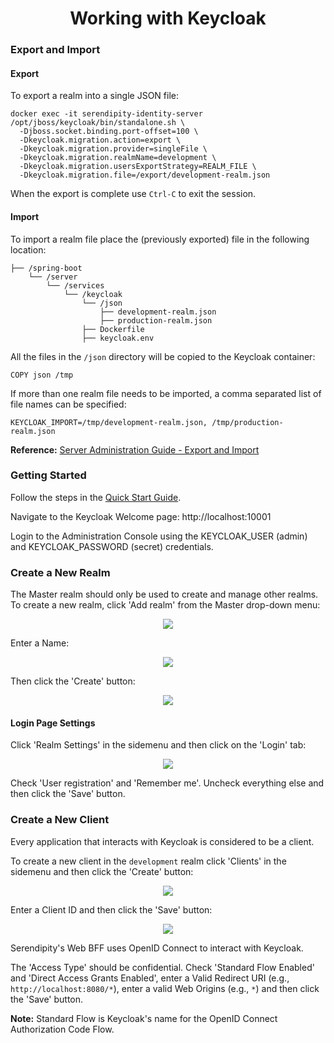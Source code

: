 <h1 align="center">Working with Keycloak</h1>

### Export and Import

#### Export

To export a realm into a single JSON file:

```
docker exec -it serendipity-identity-server /opt/jboss/keycloak/bin/standalone.sh \
  -Djboss.socket.binding.port-offset=100 \
  -Dkeycloak.migration.action=export \
  -Dkeycloak.migration.provider=singleFile \
  -Dkeycloak.migration.realmName=development \
  -Dkeycloak.migration.usersExportStrategy=REALM_FILE \
  -Dkeycloak.migration.file=/export/development-realm.json
```

When the export is complete use `Ctrl-C` to exit the session.

#### Import

To import a realm file place the (previously exported) file in the following location:

```
├── /spring-boot
    └── /server
        └── /services
            └── /keycloak
                └── /json
                    ├── development-realm.json
                    ├── production-realm.json
                ├── Dockerfile
                ├── keycloak.env
```

All the files in the `/json` directory will be copied to the Keycloak container: 

```
COPY json /tmp
```

If more than one realm file needs to be imported, a comma separated list of file names can be specified:

```
KEYCLOAK_IMPORT=/tmp/development-realm.json, /tmp/production-realm.json
```
 
**Reference:** [Server Administration Guide - Export and Import](https://www.keycloak.org/docs/latest/server_admin/index.html#_export_import)

### Getting Started

Follow the steps in the [Quick Start Guide](https://github.com/Robinyo/serendipity-2.0/blob/main/backend/docs/developer/quick-start-guide.md).

Navigate to the Keycloak Welcome page: http://localhost:10001

Login to the Administration Console using the KEYCLOAK_USER (admin) and KEYCLOAK_PASSWORD (secret) credentials.

### Create a New Realm

The Master realm should only be used to create and manage other realms. To create a new realm, click 'Add realm' from the Master drop-down menu:

<p align="center">
  <img src="https://github.com/Robinyo/serendipity-2.0/blob/main/backend/docs/screen-shots/master-drop-down-menu.png">
</p>

Enter a Name:

<p align="center">
  <img src="https://github.com/Robinyo/serendipity-2.0/blob/main/backend/docs/screen-shots/add-realm.png">
</p>

Then click the 'Create' button:

<p align="center">
  <img src="https://github.com/Robinyo/serendipity-2.0/blob/main/backend/docs/screen-shots/development-realm.png">
</p>

#### Login Page Settings

Click 'Realm Settings' in the sidemenu and then click on the 'Login' tab:

<p align="center">
  <img src="https://github.com/Robinyo/serendipity-2.0/blob/main/backend/docs/screen-shots/realm-settings-login.png">
</p>

Check 'User registration' and 'Remember me'. Uncheck everything else and then click the 'Save' button.

### Create a New Client

Every application that interacts with Keycloak is considered to be a client.

To create a new client in the `development` realm click 'Clients' in the sidemenu and then click the 'Create' button:

<p align="center">
  <img src="https://github.com/Robinyo/serendipity-2.0/blob/main/backend/docs/screen-shots/add-client.png">
</p>

Enter a Client ID and then click the 'Save' button:

<p align="center">
  <img src="https://github.com/Robinyo/serendipity-2.0/blob/main/backend/docs/screen-shots/clients-settings.png">
</p>

Serendipity's Web BFF uses OpenID Connect to interact with Keycloak.
 
The 'Access Type' should be confidential. Check 'Standard Flow Enabled' and 'Direct Access Grants Enabled', enter a 
Valid Redirect URI (e.g., `http://localhost:8080/*`), enter a valid Web Origins (e.g., `*`) and then click the 'Save' button.

**Note:** Standard Flow is Keycloak's name for the OpenID Connect Authorization Code Flow.
